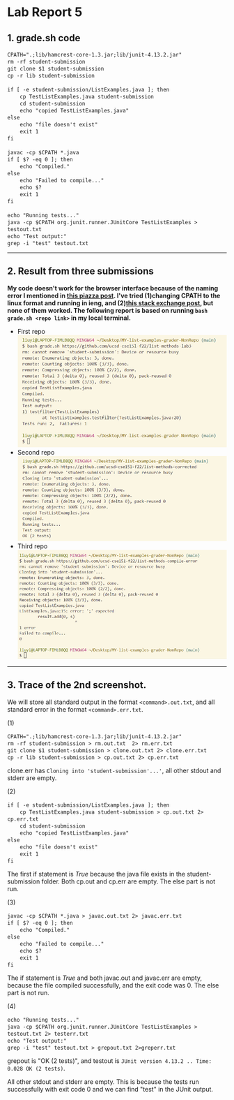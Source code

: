 # Lab Report 5

## 1. grade.sh code
```
CPATH=".;lib/hamcrest-core-1.3.jar;lib/junit-4.13.2.jar"
rm -rf student-submission
git clone $1 student-submission
cp -r lib student-submission

if [ -e student-submission/ListExamples.java ]; then
    cp TestListExamples.java student-submission
    cd student-submission
    echo "copied TestListExamples.java"
else
    echo "file doesn't exist"
    exit 1
fi

javac -cp $CPATH *.java
if [ $? -eq 0 ]; then
    echo "Compiled."
else
    echo "Failed to compile..."
    echo $?
    exit 1
fi

echo "Running tests..."
java -cp $CPATH org.junit.runner.JUnitCore TestListExamples > testout.txt
echo "Test output:"
grep -i "test" testout.txt
```
---
## 2. Result from three submissions

**My code doesn't work for the browser interface because of the naming error I mentioned in [this piazza post](https://piazza.com/class/l7pbb88wlepvh/post/598). I've tried (1)changing CPATH to the linux format and running in ieng, and (2)[this stack exchange post](https://unix.stackexchange.com/questions/391223/why-am-i-getting-line-1-r-command-not-found), but none of them worked. The following report is based on running `bash grade.sh <repo link>` in my local terminal.**

- First repo
     ![screenshot1](1.png)
- Second repo
    ![screenshot2](2.png)
- Third repo
    ![screenshot3](3.png)
---

## 3. Trace of the 2nd screenshot. 
We will store all standard output in the format `<command>.out.txt`, and all standard error in the format `<command>.err.txt`. 

(1)
```
CPATH=".;lib/hamcrest-core-1.3.jar;lib/junit-4.13.2.jar"
rm -rf student-submission > rm.out.txt  2> rm.err.txt
git clone $1 student-submission > clone.out.txt 2> clone.err.txt
cp -r lib student-submission > cp.out.txt 2> cp.err.txt
```
clone.err has `Cloning into 'student-submission'...'`, all other stdout and stderr are empty.

(2)
```
if [ -e student-submission/ListExamples.java ]; then
    cp TestListExamples.java student-submission > cp.out.txt 2> cp.err.txt
    cd student-submission
    echo "copied TestListExamples.java"
else
    echo "file doesn't exist"
    exit 1
fi
```
The first if statement is *True* because the java file exists in the student-submission folder. Both cp.out and cp.err are empty. The else part is not run.

(3)
```
javac -cp $CPATH *.java > javac.out.txt 2> javac.err.txt
if [ $? -eq 0 ]; then
    echo "Compiled."
else
    echo "Failed to compile..."
    echo $?
    exit 1
fi
```
 The if statement is *True* and both javac.out and javac.err are empty, because the file compiled successfully, and the exit code was 0. The else part is not run.

(4)
```
echo "Running tests..."
java -cp $CPATH org.junit.runner.JUnitCore TestListExamples > testout.txt 2> testerr.txt
echo "Test output:"
grep -i "test" testout.txt > grepout.txt 2>greperr.txt
```
grepout is "OK (2 tests)", and testout is 
    `JUnit version 4.13.2
    ..
    Time: 0.028
    OK (2 tests)`.

All other stdout and stderr are empty. This is because the tests run successfully with exit code 0 and we can find "test" in the JUnit output. 